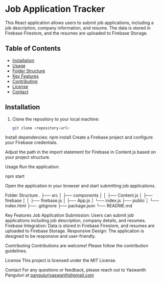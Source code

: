 # Job Application Tracker

This React application allows users to submit job applications, including a job description, company information, and resume. The data is stored in Firebase Firestore, and the resumes are uploaded to Firebase Storage.

## Table of Contents

- [Installation](#installation)
- [Usage](#usage)
- [Folder Structure](#folder-structure)
- [Key Features](#key-features)
- [Contributing](#contributing)
- [License](#license)
- [Contact](#contact)

## Installation

1. Clone the repository to your local machine:

   ```bash
   git clone <repository-url>
Install dependencies:
npm install
Create a Firebase project and configure your Firebase credentials.

Adjust the path in the import statement for Firebase in Content.js based on your project structure.

Usage
Run the application:

npm start

Open the application in your browser and start submitting job applications.

Folder Structure
.
├── src
│   ├── components
│   │   ├── Content.js
│   ├── firebase
│   │   ├── firebase.js
│   ├── App.js
│   └── index.js
├── public
│   └── index.html
├── .gitignore
├── package.json
└── README.md

Key Features
Job Application Submission: Users can submit job applications including job description, company details, and resumes.
Firebase Integration: Data is stored in Firebase Firestore, and resumes are uploaded to Firebase Storage.
Responsive Design: The application is designed to be responsive and user-friendly.

Contributing
Contributions are welcome! Please follow the contribution guidelines.

License
This project is licensed under the MIT License.

Contact
For any questions or feedback, please reach out to Yaswanth Panguluri at panguluriyaswanth@gmail.com
